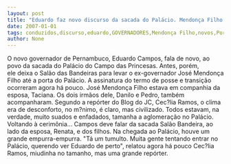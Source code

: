 ```yaml
---
layout: post
title: "Eduardo faz novo discurso da sacada do Palácio. Mendonça Filho já é ex-governador e é conduzido à porta"
date: 2007-01-01
tags: conduzidos,discurso,eduardo,GOVERNADORES,Mendonça Filho,novos,Portaria
author: None
---
```

O&nbsp;novo governador de Pernambuco, Eduardo Campos, fala de novo,&nbsp;ao povo da sacada do Palácio do Campo das Princesas.
Antes, porém, ele&nbsp;deixa o Salão das Bandeiras para levar o ex-governador José Mendonça Filho até a porta do Palácio.
A assinatura do termo de posse e transição ocorreram agora há pouco.
José Mendonça Filho estava em companhia da esposa, Taciana.&nbsp;Os dois irmãos dele, Danilo e Pedro, também acompanharam.
Segundo a repórter do Blog do JC, Cec?lia Ramos, o clima era de desconforto, no m?nimo, é claro,&nbsp;mas civilizado.
Todos estavam, na verdade,&nbsp;muito suados e enfadados, tamanha a aglomeração no Palácio.
Voltando à cerimônia... Campos deve falar da sacada&nbsp;Salão Bandeira,&nbsp;ao lado da esposa, Renata, e dos filhos.
Na chegada ao Palácio, houve um grande empurra-empurra. \"Tá um&nbsp;tumulto. Muita gente tentando entrar no Palácio, querendo ver Eduardo de perto\", relatou agora há pouco Cec?lia Ramos, miudinha no tamanho, mas uma grande repórter. 